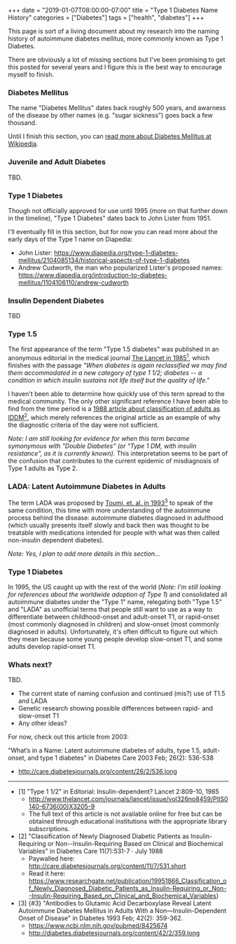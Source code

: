 +++
date = "2019-01-07T08:00:00-07:00"
title = "Type 1 Diabetes Name History"
categories = ["Diabetes"]
tags = ["health", "diabetes"]
+++

This page is sort of a living document about my research into the naming history of autoimmune diabetes mellitus, more commonly known as Type 1 Diabetes.

There are obviously a lot of missing sections but I've been promising to get this posted for several years and I figure this is the best way to encourage myself to finish.

### Diabetes Mellitus

The name "Diabetes Mellitus" dates back roughly 500 years, and awarness of the disease by other names (e.g. "sugar sickness") goes back a few thousand.

Until I finish this section, you can [read more about Diabetes Mellitus at Wikipedia](https://en.wikipedia.org/wiki/Diabetes_mellitus).

### Juvenile and Adult Diabetes

TBD.

### Type 1 Diabetes

Though not officially approved for use until 1995 (more on that further down in the timeline), "Type 1 Diabetes" dates back to John Lister from 1951.

I'll eventually fill in this section, but for now you can read more about the early days of the Type 1 name on Diapedia:

* John Lister: https://www.diapedia.org/type-1-diabetes-mellitus/2104085134/historical-aspects-of-type-1-diabetes
* Andrew Cudworth, the man who popularized Lister's proposed names: https://www.diapedia.org/introduction-to-diabetes-mellitus/1104106110/andrew-cudworth


### Insulin Dependent Diabetes

TBD

### Type 1.5

The first appearance of the term "Type 1.5 diabetes" was published in an anonymous editorial in the medical journal [The Lancet in 1985<sup>1</sup>](#1), which finishes with the passage _"When diabetes is again reclassified we may find them accommodated in a new category of type 1 1/2; diabetes -- a condition in which insulin sustains not life itself but the quality of life."_

I haven't been able to determine how quickly use of this term spread to the medical community.  The only other significant reference I have been able to find from the time period is a [1988 article about classification of adults as IDDM<sup>2</sup>](#2), which merely references the original article as an example of why the diagnostic criteria of the day were not sufficient.

_Note: I am still looking for evidence for when this term became symonymous with "Double Diabetes" (or "Type 1 DM, with insulin resistance", as it is currently known)._ This interpretation seems to be part of the confusion that contributes to the current epidemic of misdiagnosis of Type 1 adults as Type 2.

### LADA: Latent Autoimmune Diabetes in Adults

The term LADA was proposed by [Toumi, et. al. in 1993<sup>3</sup>](#3) to speak of the same condition, this time with more understanding of the autoimmune process behind the disease: autoimmune diabetes diagnosed in adulthood (which usually presents itself slowly and back then was thought to be treatable with medications intended for people with what was then called non-insulin dependent diabetes).

_Note: Yes, I plan to add more details in this section..._

### Type 1 Diabetes

In 1995, the US caught up with the rest of the world (_Note: I'm still looking for references about the worldwide adoption of Type 1_) and consolidated all autoimmune diabetes under the "Type 1" name, relegating both "Type 1.5" and "LADA" as unofficial terms that people still want to use as a way to differentiate between childhood-onset and adult-onset T1, or rapid-onset (most commonly diagnosed in children) and slow-onset (most commonly diagnosed in adults).  Unfortunately, it's often difficult to figure out which they mean because some young people develop slow-onset T1, and some adults develop rapid-onset T1.

### Whats next?

TBD.

* The current state of naming confusion and continued (mis?) use of T1.5 and LADA
* Genetic research showing possible differences between rapid- and slow-onset T1
* Any other ideas?

For now, check out this article from 2003:

"What’s in a Name: Latent autoimmune diabetes of adults, type 1.5, adult-onset, and type 1 diabetes" in Diabetes Care 2003 Feb; 26(2): 536-538
- http://care.diabetesjournals.org/content/26/2/536.long

---

<!-- pity hugo won't process this:  div markdown="1" style="font-size: 80%" -->

- <a name="1"></a>\[1] "Type 1 1/2" in Editorial: Insulin-dependent? Lancet 2:809-10, 1985
  - http://www.thelancet.com/journals/lancet/issue/vol326no8459/PIIS0140-6736(00)X3205-9
  - The full text of this article is not available online for free but can be obtained through educational institutions with the appropriate library subscriptions.
- <a name="2"></a>\[2] "Classification of Newly Diagnosed Diabetic Patients as Insulin-Requiring or Non--Insulin-Requiring Based on Clinical and Biochemical Variables" in Diabetes Care 11(7):531-7 · July 1988
  - Paywalled here: http://care.diabetesjournals.org/content/11/7/531.short
  - Read it here: https://www.researchgate.net/publication/19951866_Classification_of_Newly_Diagnosed_Diabetic_Patients_as_Insulin-Requiring_or_Non--Insulin-Requiring_Based_on_Clinical_and_Biochemical_Variables)
- <a name="3"></a>\[3] {#3} "Antibodies to Glutamic Acid Decarboxylase Reveal Latent Autoimmune Diabetes Mellitus in Adults With a Non—Insulin-Dependent Onset of Disease" in Diabetes 1993 Feb; 42(2): 359-362.
  - https://www.ncbi.nlm.nih.gov/pubmed/8425674
  - http://diabetes.diabetesjournals.org/content/42/2/359.long

<!-- /div -->
